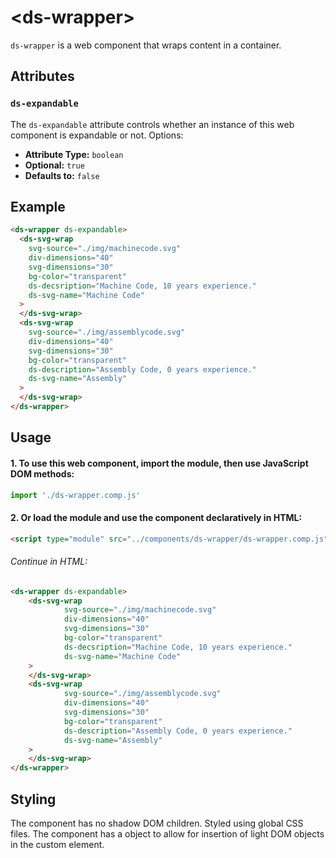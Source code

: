  # &lt;ds-wrapper&gt;

`ds-wrapper` is a web component that wraps content in a container.

## Attributes

### `ds-expandable`
The `ds-expandable` attribute controls whether an instance of this web component is expandable or not. Options:
- **Attribute Type:** `boolean`
- **Optional:** `true`
- **Defaults to:** `false`


## Example

```html
<ds-wrapper ds-expandable>
  <ds-svg-wrap 
    svg-source="./img/machinecode.svg" 
    div-dimensions="40" 
    svg-dimensions="30"
    bg-color="transparent"
    ds-decsription="Machine Code, 10 years experience."
    ds-svg-name="Machine Code"
  >
  </ds-svg-wrap>
  <ds-svg-wrap 
    svg-source="./img/assemblycode.svg" 
    div-dimensions="40" 
    svg-dimensions="30"
    bg-color="transparent"
    ds-description="Assembly Code, 0 years experience."
    ds-svg-name="Assembly"
  >
  </ds-svg-wrap>
</ds-wrapper>
```

## Usage

#### 1. To use this web component, import the module, then use JavaScript DOM methods:

```javascript
import './ds-wrapper.comp.js'
```

#### 2. Or load the module and use the component declaratively in HTML:

```html
<script type="module" src="../components/ds-wrapper/ds-wrapper.comp.js"></script>
```

###### Continue in HTML:

```html
<ds-wrapper ds-expandable>
    <ds-svg-wrap
            svg-source="./img/machinecode.svg"
            div-dimensions="40"
            svg-dimensions="30"
            bg-color="transparent"
            ds-decsription="Machine Code, 10 years experience."
            ds-svg-name="Machine Code"
    >
    </ds-svg-wrap>
    <ds-svg-wrap
            svg-source="./img/assemblycode.svg"
            div-dimensions="40"
            svg-dimensions="30"
            bg-color="transparent"
            ds-description="Assembly Code, 0 years experience."
            ds-svg-name="Assembly"
    >
    </ds-svg-wrap>
</ds-wrapper>
```
## Styling
The component has no shadow DOM children. Styled using global CSS files. The component has a <slot> object to allow for insertion of light DOM objects in the custom element.
